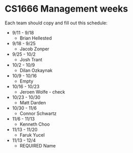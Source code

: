 # CS1666 Management weeks

Each team should copy and fill out this schedule:

* 9/11 - 9/18
	* Brian Hellested
* 9/18 - 9/25
	* Jacob Zonper
* 9/25 - 10/2
	* Josh Trant
* 10/2 - 10/9
	* Dilan Ozkaynak
* 10/9 - 10/16
	* Empty
* 10/16 - 10/23
	* Jeroen Wolfe - check
* 10/23 - 10/30
	* Matt Darden
* 10/30 - 11/6
	* Connor Schwartz
* 11/6 - 11/13
	* Kenneth Choo
* 11/13 - 11/20
	* Faruk Yucel
* 11/13 - 12/4
	* REQUIRED Name	
